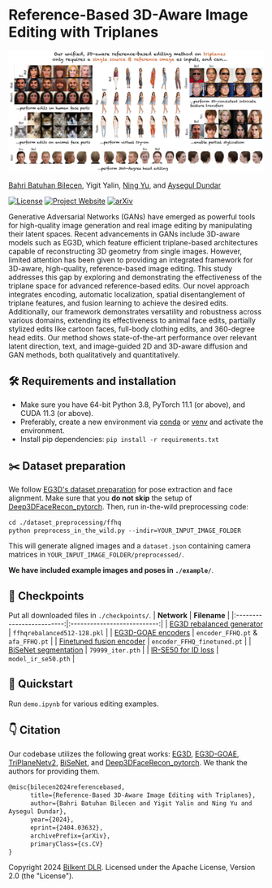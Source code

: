 # Reference-Based 3D-Aware Image Editing with Triplanes

![Teaser](./assets/teaser.png)

[Bahri Batuhan Bilecen](https://three-bee.github.io), Yigit Yalin, [Ning Yu](https://ningyu1991.github.io/), and [Aysegul Dundar](http://www.cs.bilkent.edu.tr/~adundar/)

[![License](https://img.shields.io/badge/License-Apache_2.0-blue.svg)](https://opensource.org/licenses/Apache-2.0) [![Project Website](https://img.shields.io/badge/Project_website-red.svg)](https://three-bee.github.io/triplane_edit/) [![arXiv](https://img.shields.io/badge/arXiv-2404.03632-b31b1b.svg)](https://arxiv.org/abs/2404.03632)

Generative Adversarial Networks (GANs) have emerged as powerful tools for high-quality image generation and real image editing by manipulating their latent spaces. Recent advancements in GANs include 3D-aware models such as EG3D, which feature efficient triplane-based architectures capable of reconstructing 3D geometry from single images. However, limited attention has been given to providing an integrated framework for 3D-aware, high-quality, reference-based image editing. This study addresses this gap by exploring and demonstrating the effectiveness of the triplane space for advanced reference-based edits. Our novel approach integrates encoding, automatic localization, spatial disentanglement of triplane features, and fusion learning to achieve the desired edits. Additionally, our framework demonstrates versatility and robustness across various domains, extending its effectiveness to animal face edits, partially stylized edits like cartoon faces, full-body clothing edits, and 360-degree head edits. Our method shows state-of-the-art performance over relevant latent direction, text, and image-guided 2D and 3D-aware diffusion and GAN methods, both qualitatively and quantitatively.

## 🛠️ Requirements and installation
* Make sure you have 64-bit Python 3.8, PyTorch 11.1 (or above), and CUDA 11.3 (or above).
* Preferably, create a new environment via [conda](https://conda.io/projects/conda/en/latest/user-guide/tasks/manage-environments.html) or [venv](https://docs.python.org/3/library/venv.html) and activate the environment.
* Install pip dependencies: ```pip install -r requirements.txt```

## :scissors: Dataset preparation
We follow [EG3D's dataset preparation](https://github.com/NVlabs/eg3d/?tab=readme-ov-file#preparing-datasets) for pose extraction and face alignment. Make sure that you **do not skip** the setup of [Deep3DFaceRecon_pytorch](https://github.com/sicxu/Deep3DFaceRecon_pytorch/tree/6ba3d22f84bf508f0dde002da8fff277196fef21).
Then, run in-the-wild preprocessing code:
```
cd ./dataset_preprocessing/ffhq
python preprocess_in_the_wild.py --indir=YOUR_INPUT_IMAGE_FOLDER
```
This will generate aligned images and a ```dataset.json``` containing camera matrices in ```YOUR_INPUT_IMAGE_FOLDER/preprocessed/```.

**We have included example images and poses in ```./example/```**.

## :checkered_flag: Checkpoints
Put all downloaded files in ```./checkpoints/```.
|        **Network**        |         **Filename**        |
|:-------------------------:|:---------------------------:|
| [EG3D rebalanced generator](https://drive.google.com/drive/folders/12pTX5TKQcA8ElNW5jDkWURSPUyISggHs?usp=sharing) | ```ffhqrebalanced512-128.pkl```   |
|        [EG3D-GOAE encoders](https://drive.google.com/drive/folders/12pTX5TKQcA8ElNW5jDkWURSPUyISggHs?usp=sharing) | ```encoder_FFHQ.pt``` & ```afa_FFHQ.pt``` |
|  [Finetuned fusion encoder](https://drive.google.com/file/d/1cObOXsMVRd55KXyA17KNZxJf_WW9u65_/view?usp=sharing) | ```encoder_FFHQ_finetuned.pt```   |
|      [BiSeNet segmentation](https://drive.google.com/open?id=154JgKpzCPW82qINcVieuPH3fZ2e0P812) | ```79999_iter.pth```              |
|       [IR-SE50 for ID loss](https://drive.google.com/file/d/1KW7bjndL3QG3sxBbZxreGHigcCCpsDgn/view) | ```model_ir_se50.pth```           |

## :rocket: Quickstart
Run ```demo.ipynb``` for various editing examples.

## :point_down: Citation
Our codebase utilizes the following great works: [EG3D](https://github.com/NVlabs/eg3d), [EG3D-GOAE](https://github.com/jiangyzy/GOAE), [TriPlaneNetv2](https://github.com/anantarb/triplanenet), [BiSeNet](https://github.com/zllrunning/face-parsing.PyTorch), and [Deep3DFaceRecon_pytorch](https://github.com/sicxu/Deep3DFaceRecon_pytorch). We thank the authors for providing them.
```
@misc{bilecen2024referencebased,
      title={Reference-Based 3D-Aware Image Editing with Triplanes}, 
      author={Bahri Batuhan Bilecen and Yigit Yalin and Ning Yu and Aysegul Dundar},
      year={2024},
      eprint={2404.03632},
      archivePrefix={arXiv},
      primaryClass={cs.CV}
}
```
Copyright 2024 [Bilkent DLR](https://dlr.bilkent.edu.tr/). Licensed under the Apache License, Version 2.0 (the "License").
